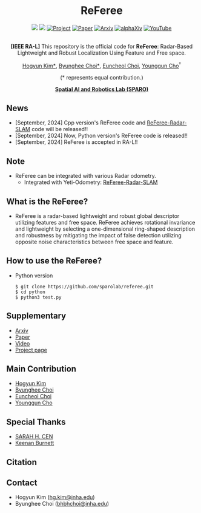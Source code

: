 <div align="center">
  <h1>ReFeree</h1>
  <a href="/"><img src="https://img.shields.io/badge/-C++-blue?logo=cplusplus" /></a>
  <a href=""><img src="https://img.shields.io/badge/Python-3670A0?logo=python&logoColor=ffdd54" /></a>
  <a href="https://sites.google.com/view/referee-radar"><img src="https://github.com/sparolab/Joint_ID/blob/main/fig/badges/badge-website.svg" alt="Project" /></a>
  <a href=""><img src="https://img.shields.io/badge/Paper-PDF-yellow" alt="Paper" /></a>
  <a href=""><img src="https://img.shields.io/badge/arXiv-2408.07330-b31b1b.svg?style=flat-square" alt="Arxiv" /></a>
  <a href=""><img src="https://img.shields.io/badge/alphaXiv-2408.07330-darkred" alt="alphaXiv" /></a>
  <a href="https://www.youtube.com/watch?v=aQ0OlHYJCYI"><img src="https://badges.aleen42.com/src/youtube.svg" alt="YouTube" /></a>
  <br />
  <br />

**[IEEE RA-L]** This repository is the official code for **ReFeree**: Radar-Based Lightweight and Robust Localization Using Feature and Free space.

  <a href="https://scholar.google.com/citations?user=t5UEbooAAAAJ&hl=ko" target="_blank">Hogyun Kim*</a><sup></sup>,
  <a href="https://scholar.google.com/citations?user=JCJAwgIAAAAJ&hl=ko" target="_blank">Byunghee Choi*</a><sup></sup>,
  <a href="" target="_blank">Euncheol Choi</a><sup></sup>,
  <a href="https://scholar.google.com/citations?user=W5MOKWIAAAAJ&hl=ko" target="_blank">Younggun Cho</a><sup>†</sup>

(* represents equal contribution.)

**[Spatial AI and Robotics Lab (SPARO)](https://sites.google.com/view/sparo/%ED%99%88?authuser=0&pli=1)**

</div>

## News
* [September, 2024] Cpp version's ReFeree code and [ReFeree-Radar-SLAM](https://github.com/sparolab/referee_radar_slam.git) code will be released!!
* [September, 2024] Now, Python version's ReFeree code is released!!
* [September, 2024] ReFeree is accepted in RA-L!!

## Note
* ReFeree can be integrated with various Radar odometry.
	* Integrated with Yeti-Odometry: [ReFeree-Radar-SLAM](https://github.com/sparolab/referee_radar_slam.git)

## What is the ReFeree?
* ReFeree is a radar-based lightweight and robust global descriptor utilizing features and free space. ReFeree achieves rotational invariance and lightweight by selecting a one-dimensional ring-shaped description and robustness by mitigating the impact of false detection utilizing opposite noise characteristics between free space and feature.


## How to use the ReFeree?
* Python version
    ```
    $ git clone https://github.com/sparolab/referee.git
    $ cd python
    $ python3 test.py
    ```

## Supplementary
* [Arxiv]()
* [Paper]()
* [Video](https://www.youtube.com/watch?v=aQ0OlHYJCYI)
* [Project page](https://sites.google.com/view/referee-radar)


## Main Contribution
* [Hogyun Kim](https://scholar.google.com/citations?user=t5UEbooAAAAJ&hl=ko)
* [Byunghee Choi](https://scholar.google.com/citations?user=JCJAwgIAAAAJ&hl=ko)
* [Euncheol Choi]()
* [Younggun Cho](https://scholar.google.com/citations?user=W5MOKWIAAAAJ&hl=ko)

## Special Thanks
* [SARAH H. CEN](https://scholar.google.com/citations?user=2BTuWpgAAAAJ&hl=en)
* [Keenan Burnett](https://github.com/keenan-burnett/radar_to_lidar_calib)

## Citation

## Contact
* Hogyun Kim (hg.kim@inha.edu)
* Byunghee Choi (bhbhchoi@inha.edu)
